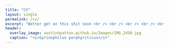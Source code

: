 ```yaml
---
title: "CV"
layout: single
permalink: /cv/
excerpt: "Better get on this shit soon <br /> <br /> <br /> <br /> <br /> <br />"
header:
  overlay_image: austinhpatton.github.io/Images/IMG_2450.jpg
  caption: "<i>Gyrinophilus porphyriticus</i>"
---
```

